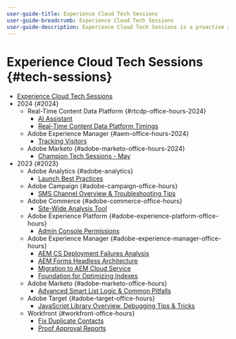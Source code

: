 ```yaml
---
user-guide-title: Experience Cloud Tech Sessions
user-guide-breadcrumb: Experience Cloud Tech Sessions
user-guide-description: Experience Cloud Tech Sessions is a proactive approach to case deflection by offering customers solution-specific webinars. 
---
```


# Experience Cloud Tech Sessions {#tech-sessions}

+ [Experience Cloud Tech Sessions](overview.md)
+ 2024 {#2024}
  + Real-Time Content Data Platform {#rtcdp-office-hours-2024}
    + [AI Assistant](2024/ai-assistant.md)
    + [Real-Time Content Data Platform Timings](2024/rtcdp-timings.md)
  + Adobe Experience Manager {#aem-office-hours-2024}
    + [Tracking Visitors](2024/tracking-visitors.md)
  + Adobe Marketo {#adobe-marketo-office-hours-2024}
    + [Champion Tech Sessions - May](2024/champion-office-hours.md)
+ 2023 {#2023}
  + Adobe Analytics {#adobe-analytics}
    + [Launch Best Practices](2023/launch-best-practices.md)
  + Adobe Campaign {#adobe-campaign-office-hours}
    + [SMS Channel Overview & Troubleshooting Tips](2023/ac-sms-channel-overview.md)
  + Adobe Commerce {#adobe-commerce-office-hours}
    + [Site-Wide Analysis Tool](2023/site-wide-analysis-tool.md) 
  + Adobe Experience Platform {#adobe-experience-platform-office-hours}
    + [Admin Console Permissions](2023/aep-admin-console-permissions.md)
  + Adobe Experience Manager {#adobe-experience-manager-office-hours}
    + [AEM CS Deployment Failures Analysis](2023/aem-deployment-failures-analysis.md)
    + [AEM Forms Headless Architecture](2023/aem-forms-headless-architecture.md)
    + [Migration to AEM Cloud Service](2023/migration-aemcs.md)
    + [Foundation for Optimizing Indexes](2023/optimize-indexes-aemcs.md)
  + Adobe Marketo {#adobe-marketo-office-hours}
    + [Advanced Smart List Logic & Common Pitfalls](2023/marketo-common-pitfalls.md)
  + Adobe Target {#adobe-target-office-hours}
    + [JavaScript Library Overview, Debugging Tips & Tricks](2023/target-debugging-tips-and-tricks.md)
  + Workfront {#workfront-office-hours}
    + [Fix Duplicate Contacts](2023/workfront-fix-duplicate-contacts.md)
    + [Proof Approval Reports](2023/workfront-proof-approval-reports.md)

    